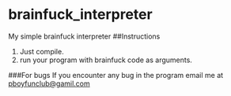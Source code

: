 # brainfuck_interpreter
My simple brainfuck interpreter
##Instructions

1. Just compile.
2. run your program with brainfuck code as arguments.

###For bugs
If you encounter any bug in the program email me at pboyfunclub@gamil.com
